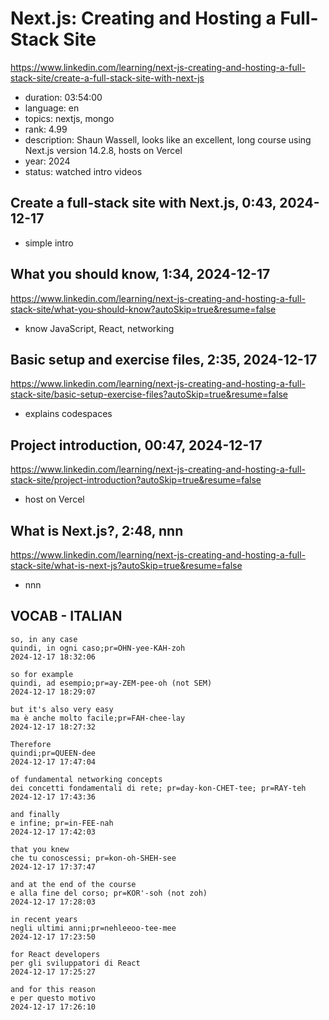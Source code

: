 # Next.js: Creating and Hosting a Full-Stack Site

https://www.linkedin.com/learning/next-js-creating-and-hosting-a-full-stack-site/create-a-full-stack-site-with-next-js

- duration: 03:54:00
- language: en
- topics: nextjs, mongo
- rank: 4.99
- description: Shaun Wassell, looks like an excellent, long course using Next.js version 14.2.8, hosts on Vercel
- year: 2024
- status: watched intro videos

## Create a full-stack site with Next.js, 0:43, 2024-12-17

- simple intro

## What you should know, 1:34, 2024-12-17

https://www.linkedin.com/learning/next-js-creating-and-hosting-a-full-stack-site/what-you-should-know?autoSkip=true&resume=false

- know JavaScript, React, networking

## Basic setup and exercise files, 2:35, 2024-12-17

https://www.linkedin.com/learning/next-js-creating-and-hosting-a-full-stack-site/basic-setup-exercise-files?autoSkip=true&resume=false

- explains codespaces

## Project introduction, 00:47, 2024-12-17

https://www.linkedin.com/learning/next-js-creating-and-hosting-a-full-stack-site/project-introduction?autoSkip=true&resume=false

- host on Vercel

## What is Next.js?, 2:48, nnn

https://www.linkedin.com/learning/next-js-creating-and-hosting-a-full-stack-site/what-is-next-js?autoSkip=true&resume=false

- nnn

## VOCAB - ITALIAN

```
so, in any case
quindi, in ogni caso;pr=OHN-yee-KAH-zoh
2024-12-17 18:32:06

so for example
quindi, ad esempio;pr=ay-ZEM-pee-oh (not SEM)
2024-12-17 18:29:07

but it's also very easy
ma è anche molto facile;pr=FAH-chee-lay
2024-12-17 18:27:32

Therefore
quindi;pr=QUEEN-dee
2024-12-17 17:47:04

of fundamental networking concepts
dei concetti fondamentali di rete; pr=day-kon-CHET-tee; pr=RAY-teh
2024-12-17 17:43:36

and finally
e infine; pr=in-FEE-nah
2024-12-17 17:42:03

that you knew
che tu conoscessi; pr=kon-oh-SHEH-see
2024-12-17 17:37:47

and at the end of the course
e alla fine del corso; pr=KOR'-soh (not zoh)
2024-12-17 17:28:03

in recent years
negli ultimi anni;pr=nehleeoo-tee-mee
2024-12-17 17:23:50

for React developers
per gli sviluppatori di React
2024-12-17 17:25:27

and for this reason
e per questo motivo
2024-12-17 17:26:10




```
